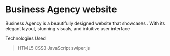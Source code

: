 # Business Agency website

 Business Agency is a beautifully designed website that showcases . With its elegant layout, stunning visuals, and intuitive user interface

 Technologies Used

  >  HTML5
  >  CSS3
  >  JavaScript
  >  swiper.js
